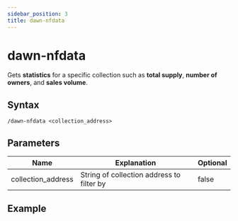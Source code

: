 ```yaml
---
sidebar_position: 3
title: dawn-nfdata
---
```


# dawn-nfdata

Gets **statistics** for a specific collection such as **total supply**, **number of owners**, and **sales volume**.

## Syntax

`/dawn-nfdata <collection_address>`

## Parameters

| Name               | Explanation                                               | Optional
| ------------------ | --------------------------------------------------------- |----------
| collection_address | String of collection address to filter by	               | false

## Example

